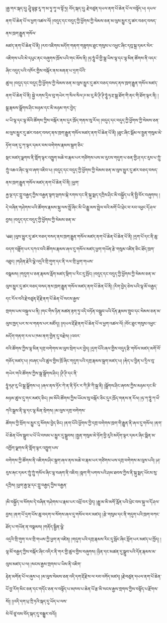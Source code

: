 ﻿  
།རྒྱ་གར་སྐད་དུ། ཤྲཱི་བྷཊྚ་རཱ་ཀ་མ་ཧཱ་ཀཱ་ལ་སྟོ་ཏྲ། བོད་སྐད་དུ། རྗེ་བཙུན་དཔལ་ནག་པོ་ཆེན་པོ་ལ་བསྟོད་པ། དཔལ་ནག་པོ་ཆེན་པོ་ལ་ཕྱག་འཚལ་ལོ། །བདུད་དང་བདུད་ཀྱི་ཕྱོགས་ཀྱི་སེམས་ཅན་མ་ལུས་མྱུར་དུ་ཚར་བཅད་བསད་ནས་ཁྲག་རྒྱུན་གསོལ་  
མཛད་ནག་པོ་ཆེན་པོ་ནི། །རབ་འཇིགས་མདོག་གནག་གཟུགས་ཐུང་གསུས་པ་འཕྱང་ཞིང་དབུ་སྐྲ་དམར་སེར་འཇིགས་པའི་མེ་དཔུང་ནང་བཞུགས་ཁྲོས་པའི་གང་མོས་ནི། །ཧ་ཧཱུཾ་ཕེཾ་གྱི་སྒྲ་ཡིས་ལྷ་དང་ལྷ་མིན་ཚོགས་ནི་འདར་ཞིང་འདུད་པའི་འཁོར་གྱིས་བསྐོར་ནས་མནན་པ་དྲག་པོའི་  
ཚུལ། །བདུད་དང་བདུད་ཀྱི་ཕྱོགས་ཀྱི་སེམས་ཅན་མ་ལུས་མྱུར་དུ་ཚར་བཅད་བསད་ནས་ཁྲག་རྒྱུན་གསོལ་མཛད་ནག་པོ་ཆེན་པོ་ནི། སྐྱེ་རགས་དྲིལ་བུ་གཡེར་ཀ་སིལ་སིལ་ཌ་མ་རུ་མི་ཊི་ཊི་ཧཱུཾ་ཧ་རྔ་སྒྲ་ཐོག་གི་ནང་གི་ཐོག་ལྟར་ནི། །སྒྲ་རྣམས་སྒྲོགས་ཤིང་མཉམ་དང་མི་མཉམ་གར་བྱེད་  
པ་ཡི་ལྷ་དང་ལྷ་མོའི་ཚོགས་ཀྱིས་བསྐོར་ནས་དུར་ཁྲོད་གནས་སུ་རོལ། །བདུད་དང་བདུད་ཀྱི་ཕྱོགས་ཀྱི་སེམས་ཅན་མ་ལུས་མྱུར་དུ་ཚར་བཅད་བསད་ནས་ཁྲག་རྒྱུན་གསོལ་མཛད་ནག་པོ་ཆེན་པོ་ནི། །ཐུང་ཞིང་སྦོམ་ལ་སྤྱན་གསུམ་མེ་ཏོག་བན་དུ་ཀ་ལྟར་དམར་བས་བགེགས་རྣམས་སྐྲག་ཅིང་  
སྡང་མཛད་ལྗགས་ནི་གློག་ལྟར་འཁྱུག་མཆེ་བ་རྣམ་པར་གཙིགས་པས་མ་རུངས་གདུག་པ་ཅན་གྱི་ཤ་དང་རུས་པ་ཀྲུཾ་ཀྲུཾ་འཆའ་ཞིང་ལྷ་བ་ཞག་འཇིབ་པ། །བདུད་དང་བདུད་ཀྱི་ཕྱོགས་ཀྱི་སེམས་ཅན་མ་ལུས་མྱུར་དུ་ཚར་བཅད་བསད་ནས་ཁྲག་རྒྱུན་གསོལ་མཛད་ནག་པོ་ཆེན་པོ་ནི། །ཕྱག་  
རྐྱ་ལྔ་དང་ཀླུ་བརྒྱད་ཀྱིས་བརྒྱན་སྟག་ལྤགས་སྐེ་རགས་དང་ནི་སྐུ་སྨད་དཀྲིས་ཤིང་མི་བསྐྱོད་པ་ནི་སྤྱི་བོར་བཞུགས། །དེ་བཞིན་གཤེགས་པའི་ཚོགས་རྣམས་སྐུ་ལས་སྤྲོ་ཞིང་མི་ཡི་རྒྱུ་མས་སྤྲེལ་བའི་མགོ་ཡི་ཕྲེང་བ་རབ་འཕྱང་དོ་ཤལ་བྱས། །བདུད་དང་བདུད་ཀྱི་ཕྱོགས་ཀྱི་སེམས་ཅན་མ་  
  
༄༅། །ལུས་མྱུར་དུ་ཚར་བཅད་བསད་ནས་ཁྲག་རྒྱུན་གསོལ་མཛད་ནག་པོ་ཆེན་པོ་ཆེན་པོ་ནི། །དྲག་པོ་དང་ནི་ཆུ་བདག་བཟློག་པར་དཀའ་བའི་ཚོགས་རྣམས་ཞལ་དུ་གསོལ་མཛད་ཕྱག་གཡོན་རྩེ་གསུམ་འཛིན་ཅིང་ཐོད་ཁྲག་འཐུང། །གཤིན་རྗེའི་ལྕེ་འདྲའི་གྲི་གུག་དང་ནི་རལ་གྲི་ཕྱག་གཡས་  
བསྣམས། །གདུག་པ་ཅན་རྣམས་རློག་མཛད་སྡིག་པ་རིང་དུ་སྤོང། །བདུད་དང་བདུད་ཀྱི་ཕྱོགས་ཀྱི་སེམས་ཅན་མ་ལུས་མྱུར་དུ་ཚར་བཅད་བསད་ནས་ཁྲག་རྒྱུན་གསོལ་མཛད་ནག་པོ་ཆེན་པོ་ནི། །རིག་བྱེད་ཅེས་པའི་ལྷ་མོ་བརྒྱད་དང་རོལ་བའི་རྗེ་བཙུན་རྡོ་རྗེ་ནག་པོ་ཆེན་པོ་སངས་རྒྱས་  
གྲགས་པས་བསྐུལ་པ་ནི། །གང་གིས་ཉིན་མཚན་རྟག་ཏུ་འདི་བཏོན་བསྒྲུབ་པའི་དོན་རྣམས་གྲུབ་དང་སེམས་ཅན་མ་ལུས་ཁྱད་པར་ས་ལ་གནས་པར་མཛོད།། །།དཔལ་རྡོ་རྗེ་ནག་པོ་ཆེན་པོ་ལ་ཕྱག་འཚལ་ལོ། །བོང་ཐུང་གསུས་འཕྱང་མདོག་གནག་རལ་པ་ཁམ་ནག་གྱེན་དུ་བརྗེས། །འབར་  
བའི་ཚོགས་ཀྱིས་ལྷ་མིན་དགྲ་བགེགས་མ་ལུས་སྲེག་པར་བྱེད། །དྲག་པོའི་ཞལ་གྱིས་བདུད་རྩི་གསོལ་མཛད་མགོ་བོ་གཅོད་མཛད་པ། །བཞད་པའི་ཚུལ་གྱིས་ཁྲོ་ཞིང་གདུག་པའི་དགྲ་རྣམས་སྐྲག་མཛད་པ། །རྐེད་པ་བྱིན་པ་དྲིལ་བུ་གཡེར་གའི་ཚོགས་ཀྱིས་སྒྲ་སྒྲོགས་ཤིང། །ཊི་ཊི་དང་ནི་  
ཧཱུཾ་ཧཊ་རུ་ཡི་སྒྲ་སྒྲོགས་པ། །ཞལ་ནས་ཏོར་ཀེ་ན་ནི་ཏོར་ར་ཀི་ཎི་ཀི་སྐྲ་ནི། །སྒྲོགས་ཤིང་ཞབས་ཀྱིས་མཉམ་དང་མི་མཉམ་ཚུལ་དུ་གར་མཛད་ཅིང། །མ་མོའི་ཚོགས་ཀྱིས་ཡོངས་སུ་བསྐོར་ཅིང་དུར་ཁྲོད་གནས་ན་རོལ། །ཧ་ཀ་ཧཱུཾ་ཀ་ཕེཾ་ཀའི་སྒྲས་ནི་ལྷ་དང་ལྷ་མིན་སྲེགས། །མ་ལུས་དགྲ་བགེགས་  
ཚོགས་ཀྱི་སྲོག་ལ་མྱུར་དུ་སོགས་བྱེད་ཅིང། །ནག་པོའི་ཕྱོགས་ཀྱི་དགྲ་བགེགས་ཁྲག་གི་རྒྱུན་ནི་ཞལ་དུ་གསོལ། །ནག་པོ་ཆེན་པོས་སྒྲུབ་པ་པོ་ཡི་བསམ་པ་མྱུར་དུ་སྒྲུབས། །སྤྱན་གསུམ་མེ་ཏོག་བྱི་རུའི་མདོག་ལྟར་དམར་ཞིང་སྨིན་མ་འཁྱོག་ལྗགས་ནི་གློག་ལྟར་འཁྱུག་པས་  
བགེགས་ཀྱི་ཚོགས་ནི་འཇིགས་ཤིང་སྐྲག་ཞལ་ནས་མཆེ་བ་རྣམ་པར་གཙིགས་པས་དགྲ་བགེགས་མ་ལུས་པའི། །ཤ་རུས་རྐང་དམར་ཀྲུཾ་ཀྲུཾ་གསོལ་ཞིང་ལྷ་བཞག་ནི་འཇིབ། །སྟག་གི་པགས་པའི་ཤམ་ཐབས་ཀྱིས་ནི་སྐུ་སྨད་ཡོངས་སུ་དཀྲིས། །ཕྱག་རྒྱ་ལྔ་དང་ཀླུ་བརྒྱད་ཀྱིས་བརྒྱན་  
  
།མི་བསྐྱོད་ལ་སོགས་དེ་བཞིན་གཤེགས་པ་རྣམ་པར་འཕྲོ་བར་བྱེད། །རྒྱུ་མ་མི་མགོ་རློན་པའི་ཕྲེང་བས་སྐུ་ལ་དོ་ཤལ་བྱས། །ནག་པོ་དྲག་པོས་ཆུ་བདག་ལ་སོགས་ཞལ་དུ་གསོལ་བར་མཛད། །རྩེ་གསུམ་དང་ནི་གདུག་པའི་ཁྲག་བཀང་ཐོད་པ་གཡོན་ན་བསྣམས། །གནོད་སྦྱིན་ལྕེ་  
འདྲའི་གྲི་གུག་རལ་གྲི་གཡས་ཀྱི་ཕྱག་ན་འཛིན། །གདུག་པའི་དགྲ་རྣམས་རིང་དུ་སྦོང་ཞིང་རློག་པར་མཛད་པ་ཁྱོད། །ལྷ་མོ་བརྒྱད་ཀྱིས་བསྐོར་ཞིང་འདིར་ནི་གར་གྱི་ཚུལ་གྱིས་བཞུགས། །ཉིན་དང་མཚན་དུ་སྒྲུབ་པའི་དོན་རྣམས་མ་ལུས་མཛད་པ་ལ། །སངས་རྒྱས་གྲགས་པ་ཡིས་ནི་འཇིག་  
རྟེན་མགོན་པོ་ལ་ཞུས་པ། །མ་ལུས་སེམས་ཅན་འདི་དག་རྡོ་རྗེ་ས་ལ་རབ་འགོད་མཛད། །རྗེ་བཙུན་དཔལ་ནག་པོ་ཆེན་པོ་བྱ་རོག་མིང་ཅན་དང་གདོང་ཅན་ལ་བསྟོད་པ་མཁས་པ་ཆེན་པོ་རྩ་མི་སངས་རྒྱས་གྲགས་ཀྱིས་བསྟོད་པ་རྫོགས་སོ།། །།འདི་དག་པྲ་ཀྲི་ཏའི་སྐད་དུ་ཡོད་པ་ལས་  
སེ་ལོ་ཙཱ་བས་བོད་སྐད་དུ་བསྒྱུར་བའོ།།  
  
  
